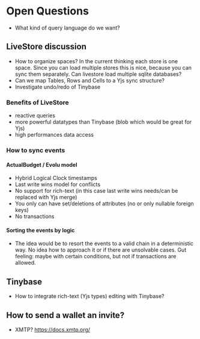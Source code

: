 # Open Questions

- What kind of query language do we want?

## LiveStore discussion

- How to organize spaces? In the current thinking each store is one space. Since you can load multiple stores this is nice, because you can sync them separately. Can livestore load multiple sqlite databases?
- Can we map Tables, Rows and Cells to a Yjs sync structure?
- Investigate undo/redo of Tinybase

### Benefits of LiveStore

- reactive queries
- more powerful datatypes than Tinybase (blob which would be great for Yjs)
- high performances data access

### How to sync events

#### ActualBudget / Evolu model

- Hybrid Logical Clock timestamps
- Last write wins model for conflicts
- No support for rich-text (in this case last write wins needs/can be replaced with Yjs merge)
- You only can have set/deletions of attributes (no or only nullable foreign keys)
- No transactions

#### Sorting the events by logic

- The idea would be to resort the events to a valid chain in a deterministic way. No idea how to approach it or if there are unsolvable cases. Gut feeling: maybe with certain conditions, but not if transactions are allowed.

## Tinybase

- How to integrate rich-text (Yjs types) editing with Tinybase?

## How to send a wallet an invite?

- XMTP? https://docs.xmtp.org/
